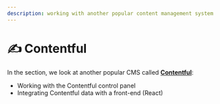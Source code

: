 ```yaml
---
description: working with another popular content management system
---
```


# ✍️ Contentful

In the section, we look at another popular CMS called [**Contentful**](https://www.contentful.com/):

* Working with the Contentful control panel
* Integrating Contentful data with a front-end (React)
